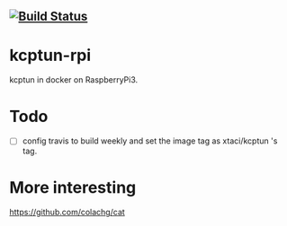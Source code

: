 [![Build Status](https://travis-ci.org/colachg/kcptun-rpi.svg?branch=master)](https://travis-ci.org/colachg/kcptun-rpi)
---
# kcptun-rpi

kcptun in docker on RaspberryPi3.

# Todo
- [ ] config travis to build weekly and set the image tag as xtaci/kcptun 's tag.

# More interesting
https://github.com/colachg/cat